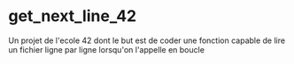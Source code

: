 # get_next_line_42
Un projet de l'ecole 42 dont le but est de coder une fonction capable de lire un fichier ligne par ligne lorsqu'on l'appelle en boucle
